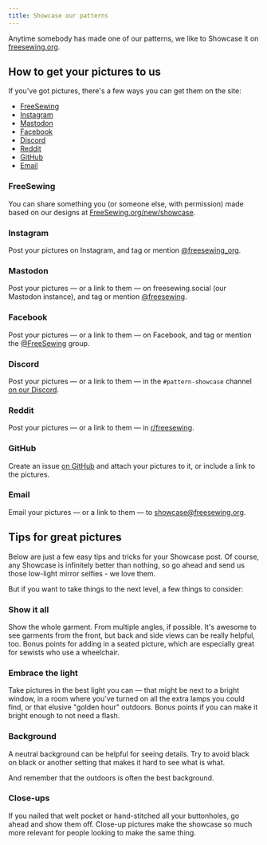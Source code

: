 ```yaml
---
title: Showcase our patterns
---
```


Anytime somebody has made one of our patterns, we like to Showcase it on [freesewing.org](https://freesewing.org/showcase/).

## How to get your pictures to us

If you've got pictures, there's a few ways you can get them on the site:

- [FreeSewing](#freesewing)
- [Instagram](#instagram)
- [Mastodon](#mastodon)
- [Facebook](#facebook)
- [Discord](#discord)
- [Reddit](#reddit)
- [GitHub](#github)
- [Email](#email)

### FreeSewing

You can share something you (or someone else, with permission) made based on our designs at [FreeSewing.org/new/showcase](https://freesewing.org/new/showcase).

### Instagram

Post your pictures on Instagram, and tag or mention [@freesewing\_org](https://instagram.com/freesewing_org).

### Mastodon

Post your pictures — or a link to them — on freesewing.social (our Mastodon instance), and tag or mention [@freesewing](https://freesewing.social/@freesewing).

### Facebook

Post your pictures — or a link to them — on Facebook, and tag or mention the [@FreeSewing](https://www.facebook.com/groups/627769821272714/) group.

### Discord

Post your pictures — or a link to them — in the `#pattern-showcase` channel [on our Discord](https://discord.freesewing.org).

### Reddit

Post your pictures — or a link to them — in [r/freesewing](https://www.reddit.com/r/freesewing).

### GitHub

Create an issue [on GitHub](https://github.com/freesewing/freesewing/issues/new?assignees=&labels=:%2B1:+good+first+issue%2C+:camera_flash:+showcase%2C+:hugs:+community&template=04_showcase-template.yaml&title=%5Bshowcase%5D%3A+Found+a+great+project+to+showcase) and attach your pictures to it, or include a link to the pictures.

### Email

Email your pictures — or a link to them — to showcase@freesewing.org.

## Tips for great pictures

Below are just a few easy tips and tricks for your Showcase post.
Of course, any Showcase is infinitely better than nothing, so go ahead and send us those low-light mirror selfies - we love them.

But if you want to take things to the next level, a few things to consider:

### Show it all

Show the whole garment. From multiple angles, if possible.
It's awesome to see garments from the front, but back and side views can be really helpful, too.
Bonus points for adding in a seated picture, which are especially great for sewists who use a wheelchair.

### Embrace the light

Take pictures in the best light you can — that might be next to a bright window,
in a room where you've turned on all the extra lamps you could find,
or that elusive "golden hour" outdoors.
Bonus points if you can make it bright enough to not need a flash.

### Background

A neutral background can be helpful for seeing details.
Try to avoid black on black or another setting that makes it hard to see what is what.

And remember that the outdoors is often the best background.

### Close-ups

If you nailed that welt pocket or hand-stitched all your buttonholes, go ahead and show them off.
Close-up pictures make the showcase so much more relevant for people looking to make the same thing.
